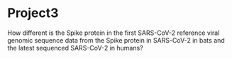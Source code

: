 # Project3
How different is the Spike protein in the first SARS-CoV-2 reference viral genomic sequence data from the Spike protein in SARS-CoV-2 in bats and the latest sequenced SARS-CoV-2 in humans?
